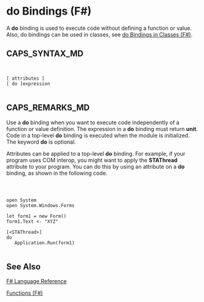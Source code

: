 # do Bindings (F#)

A **do** binding is used to execute code without defining a function or value. Also, do bindings can be used in classes, see [do Bindings in Classes &#40;F&#35;&#41;](do+Bindings+in+Classes+%28F%23%29.md).


## CAPS_SYNTAX_MD



```


[ attributes ]
[ do ]expression


```



## CAPS_REMARKS_MD
Use a **do** binding when you want to execute code independently of a function or value definition. The expression in a **do** binding must return **unit**. Code in a top-level **do** binding is executed when the module is initialized. The keyword **do** is optional.

Attributes can be applied to a top-level **do** binding. For example, if your program uses COM interop, you might want to apply the **STAThread** attribute to your program. You can do this by using an attribute on a **do** binding, as shown in the following code.



```



open System
open System.Windows.Forms

let form1 = new Form()
form1.Text <- "XYZ"

[<STAThread>]
do
   Application.Run(form1)


```



    
## See Also
[F&#35; Language Reference](F%23+Language+Reference.md)

[Functions &#40;F&#35;&#41;](Functions+%28F%23%29.md)

